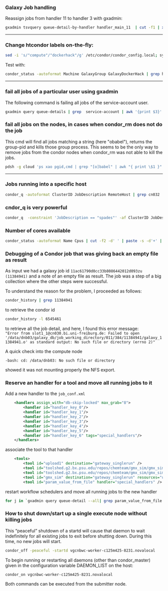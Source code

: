 
### Galaxy Job handling 

Reassign jobs from handler 11 to handler 3 with gxadmin:

```bash
gxadmin tsvquery queue-detail-by-handler handler_main_11  | cut -f1 | xargs -I{} -n1 gxadmin mutate reassign-job-to-handler {} handler_main_3 --commit

```

-----

### Change htcondor labels on-the-fly:

```bash
sed -i 's/"compute"/"dockerhack"/g' /etc/condor/condor_config.local; systemctl reload condor
```

Test with:

```bash
condor_status -autoformat Machine GalaxyGroup GalaxyDockerHack | grep hack | sort -u
```

-----

### fail all jobs of a particular user using gxadmin

The following command is failing all jobs of the service-account user.

```bash
gxadmin query queue-details | grep  service-account | awk '{print $3}' |  xargs -I {} sh -c "gxadmin local fail-job {}"
```

### fail all jobs on the nodes, in cases when condor_rm does not do the job

This cmd will find all jobs matching a string (here "obabel"), returns the group-pid and kills those group process. This seems to be the only way
to remove jobs from the condor nodes when condor_rm was not able to kill the jobs.

```bash
pdsh -g cloud 'ps xao pgid,cmd | grep "[o]babel" | awk "{ print \$1 }" | xargs -I {} sudo kill -9 {}'
```

-----
### Jobs running into a specific host

```bash
condor_q -autoformat ClusterID JobDescription RemoteHost | grep cn032
```

### cndor_q is very powerful

```bash
condor_q  -constraint 'JobDescription == "spades"' -af ClusterID JobDescription RemoteHost RequestMemory MemoryUsage HoldReason
```

### Number of cores available

```bash
condor_status -autoformat Name Cpus | cut -f2 -d' ' | paste -s -d'+' | bc
```

### Debugging of a Condor job that was giving back an empty file as result
As input we had a galaxy job id `11ac61790d0cc33b8086442012d093zu (11384941)` and a note of an empty file as result. The job was a step of a big collection where the other steps were successful.

To understand the reason for the problem, I proceeded as follows:

```bash
condor_history | grep 11384941
```
to retrieve the condor id

```bash
condor_history -l 6545461
```
to retrieve all the job detail, and here, I found this error message:  
`"Error from slot1_1@cn030.bi.uni-freiburg.de: Failed to open '/data/dnb03/galaxy_db/job_working_directory/011/384/11384941/galaxy_11384941.o' as standard output: No such file or directory (errno 2)"`

A quick check into the compute node
```[root@cn030 ~]# cd /data/dnb03
-bash: cd: /data/dnb03: No such file or directory
```
showed it was not mounting properly the NFS export.

### Reserve an handler for a tool and move all running jobs to it

Add a new handler to the `job_conf.xml`

```xml
	<handlers assign_with="db-skip-locked" max_grab="8">
		<handler id="handler_key_0"/>
		<handler id="handler_key_1"/>
		<handler id="handler_key_2"/>
		<handler id="handler_key_3"/>
		<handler id="handler_key_4"/>
		<handler id="handler_key_5"/>
		<handler id="handler_key_6" tags="special_handlers"/>
	</handlers>
```
associate the tool to that handler

```xml
	<tools>
		<tool id="upload1" destination="gateway_singlerun" />
		<tool id="toolshed.g2.bx.psu.edu/repos/chemteam/gmx_sim/gmx_sim/2020.4+galaxy0" destination="gateway_singlerun" resources="usegpu" />
		<tool id="toolshed.g2.bx.psu.edu/repos/chemteam/gmx_sim/gmx_sim/2019.1.5.1" destination="gateway_singlerun" resources="usegpu" />
		<tool id="gmx_sim" destination="gateway_singlerun" resources="usegpu" />
		<tool id="param_value_from_file" handler="special_handlers" />
```
restart workflow schedulers
and
move all running jobs to the new handler

```bash
for j in `gxadmin query queue-detail --all| grep param_value_from_file |grep -v handler_key_6 | cut -f2 -d'|' | paste -s -d ' '`; do gxadmin mutate reassign-job-to-handler $j handler_key_6 --commit;done
```

### How to shut down/start up a single execute node without killing jobs

This “peaceful” shutdown of a startd will cause that daemon to wait indefinitely for all existing jobs to exit before shutting down. During this time, no new jobs will start.
```bash
condor_off -peaceful -startd vgcnbwc-worker-c125m425-8231.novalocal
```

To begin running or restarting all daemons (other than condor_master) given in the configuration variable DAEMON_LIST on the host:
```bash
condor_on vgcnbwc-worker-c125m425-8231.novalocal
```

Both commands can be executed from the submitter node.
